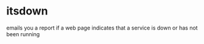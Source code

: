 # itsdown
emails you a report if a web page indicates that a service is down or has not been running
